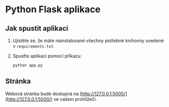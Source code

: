 # Python Flask aplikace

## Jak spustit aplikaci

1. Ujistěte se, že máte nainstalované všechny potřebné knihovny uvedené v `requirements.txt`.
2. Spusťte aplikaci pomocí příkazu:

   ```bash
   python app.py
   ```

## Stránka

Webová stránka bude dostupná na [http://127.0.0.1:5000/](http://127.0.0.1:5000/) ve vašem prohlížeči.